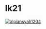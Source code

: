 # lk21

[![alpiansyah1204](https://circleci.com/gh/alpiansyah1204/lk21.svg?style=svg)](https://circleci.com/gh/alpiansyah1204/lk21)

